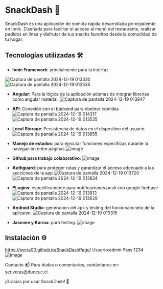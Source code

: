 # SnackDash 🍔

SnackDash es una aplicación de comida rápida desarrollada principalemte en Ionic. Diseñada para facilitar el acceso al menú del restaurante, realizar pedidos en línea y disfrutar de tus snacks favoritos desde la comodidad de tu hogar.

## Tecnologías utilizadas 🛠️
- **Ionic Framework**: princialmente para la interfaz

![Captura de pantalla 2024-12-19 013330](https://github.com/user-attachments/assets/39e81590-c1d7-41c1-91ad-71abd458f882)![Captura de pantalla 2024-12-19 013535](https://github.com/user-attachments/assets/ad91e27a-301c-4917-b1fb-b0d50949ca89)

- **Angular**: Para la lógica de la aplicación ademas de integrar librerias como angular material.
![Captura de pantalla 2024-12-19 013947](https://github.com/user-attachments/assets/dd898239-4a68-481e-9fdb-6b5e5bb1ec74)

- **API**: Conexión con el backend para obetner comidas
![Captura de pantalla 2024-12-19 014317](https://github.com/user-attachments/assets/7ba7bf1c-83dc-4d22-8c0c-42bc1315c613)![Captura de pantalla 2024-12-19 013535](https://github.com/user-attachments/assets/90871543-cfcc-4297-bba2-215c38c11e62)

- **Local Storage**: Persistencia de datos en el dispositivo del usuario.
![Captura de pantalla 2024-12-19 013855](https://github.com/user-attachments/assets/6ca282ef-325b-4960-9439-354821ffcb48)

- **Manejo de estados**: para ejecutar funciones específicas durante la navegación entre páginas
![image](https://github.com/user-attachments/assets/4d358661-1e43-47c0-9cc8-aca396546b1b)


- **Github para trabajo colaborativo**: 
![image](https://github.com/user-attachments/assets/260bd1d1-ce59-45ef-bd0c-37bc07f34dcf)

- **Authguard**: para proteger rutas y garantizar el acceso adecuado a las secciones de la app
![Captura de pantalla 2024-12-19 013726](https://github.com/user-attachments/assets/d9232400-d8a0-44f2-8a13-4848e618d084)
![Captura de pantalla 2024-12-19 013824](https://github.com/user-attachments/assets/f4745376-1e6c-4813-8d65-4eb27af49f22)

- **PLugins**: especificamente para notificaciones push con google firebase
![Captura de pantalla 2024-12-19 013913](https://github.com/user-attachments/assets/de2edf3b-cbae-4e3e-a412-12f55070830e)![Captura de pantalla 2024-12-19 013629](https://github.com/user-attachments/assets/3ad34fe9-5d49-48ae-9bdb-a93ac56f5bd8)

- **Android Studio**: generacion del apk y testing del funcionamineto de la aplicaion.
![Captura de pantalla 2024-12-19 013315](https://github.com/user-attachments/assets/cb717701-bcce-4c90-a1c1-38cd212a2c9b)

- **Jasmine y Karma**: para testing.
![image](https://github.com/user-attachments/assets/8326cdd8-b245-405d-a459-96914f549b75)


## Instalación ⚙️
https://svera00.github.io/SnackDashPage/
Usuario:admin
Pass:1234
![image](https://github.com/user-attachments/assets/510e6313-f7bf-47d7-9cf5-99594508e963)

Contacto 📬
Para dudas o comentarios, contáctanos en:
ser.veras@duocuc.cl

¡Gracias por usar SnackDash! 🌟
